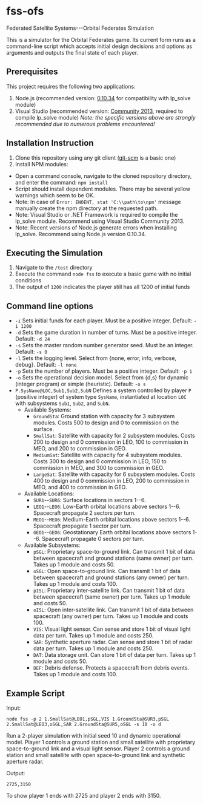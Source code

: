 # fss-ofs
Federated Satellite Systems---Orbital Federates Simulation

This is a simulator for the Orbital Federates game. Its current form runs as a command-line script which accepts initial design decisions and options as arguments and outputs the final state of each player.

## Prerequisites

This project requires the following two applications:
 1. Node.js (recommended version: [0.10.34](http://nodejs.org/dist/v0.10.34/) for compatibility with lp_solve module)
 2. Visual Studio (recommended version: [Community 2013](https://www.visualstudio.com/en-us/products/visual-studio-community-vs.aspx), required to compile lp_solve module)
*Note: the specific versions above are strongly recommended due to numerous problems encountered!*

## Installation Instruction
 1. Clone this repository using any git client ([git-scm](http://git-scm.com/downloads) is a basic one)
 2. Install NPM modules:
  * Open a command console, navigate to the cloned repository directory, and enter the command: `npm install`
  * Script should install dependent modules. There may be several yellow warnings which seem to be OK.
  * Note: In case of `Error: ENOENT, stat 'C:\\path\to\npm'` message manually create the npm directory at the requested path.
  * Note: Visual Studio or .NET Framework is required to compile the lp_solve module. Recommend using Visual Studio Community 2013.
  * Note: Recent versions of Node.js generate errors when installing lp_solve. Recommend using Node.js version 0.10.34.
  
## Executing the Simulation
 1. Navigate to the `/test` directory
 2. Execute the command `node fss` to execute a basic game with no initial conditions
 3. The output of `1200` indicates the player still has all 1200 of initial funds

## Command line options
 * `-i` Sets initial funds for each player. Must be a positive integer. Default: `-i 1200`
 * `-d` Sets the game duration in number of turns. Must be a positive integer. Default: `-d 24`
 * `-s` Sets the master random number generator seed. Must be an integer. Default: `-s 0`
 * `-l` Sets the logging level. Select from {none, error, info, verbose, debug}. Default: `-l none`
 * `-p` Sets the number of players. Must be a positive integer. Default: `-p 1`
 * `-o` Sets the operational decision model. Select from {d,s} for dynamic (integer program) or simple (heuristic). Default: `-o s`
 * `P.SysName@LOC,Sub1,Sub2,SubN` Defines a system controlled by player `P` (positive integer) of system type `SysName`, instantiated at location `LOC` with subsystems `Sub1`, `Sub2`, and `SubN`.
   * Available Systems:
     * `GroundSta`: Ground station with capacity for 3 subsystem modules. Costs 500 to design and 0 to commission on the surface.
     * `SmallSat`: Satellite with capacity for 2 subsystem modules. Costs 200 to design and 0 commission in LEO, 100 to commission in MEO, and 200 to commission in GEO.
     * `MediumSat`: Satellite with capacity for 4 subsystem modules. Costs 300 to design and 0 commission in LEO, 150 to commission in MEO, and 300 to commission in GEO.
     * `LargeSat`: Satellite with capacity for 6 subsystem modules. Costs 400 to design and 0 commission in LEO, 200 to commission in MEO, and 400 to commission in GEO.
   * Available Locations:
     * `SUR1`--`SUR6`: Surface locations in sectors 1--6.
     * `LEO1`--`LEO6`: Low-Earth orbital locations above sectors 1--6. Spacecraft propagate 2 sectors per turn.
     * `MEO1`--`MEO6`: Medium-Earth orbital locations above sectors 1--6. Spacecraft propagate 1 sector per turn.
     * `GEO1`--`GEO6`: Geostationary Earth orbital locations above sectors 1--6. Spacecraft propagate 0 sectors per turn.
   * Available Subsystems:
     * `pSGL`: Proprietary space-to-ground link. Can transmit 1 bit of data between spacecraft and ground stations (same owner) per turn. Takes up 1 module and costs 50.
     * `oSGL`: Open space-to-ground link. Can transmit 1 bit of data between spacecraft and ground stations (any owner) per turn. Takes up 1 module and costs 100.
     * `pISL`: Proprietary inter-satellite link. Can transmit 1 bit of data between spacecraft (same owner) per turn. Takes up 1 module and costs 50.
     * `oISL`: Open inter-satellite link. Can transmit 1 bit of data between spacecraft (any owner) per turn. Takes up 1 module and costs 100.
     * `VIS`: Visual light sensor. Can sense and store 1 bit of visual light data per turn. Takes up 1 module and costs 250.
     * `SAR`: Synthetic aperture radar. Can sense and store 1 bit of radar data per turn. Takes up 1 module and costs 250.
     * `DAT`: Data storage unit. Can store 1 bit of data per turn. Takes up 1 module and costs 50.
     * `DEF`: Debris defense. Protects a spacecraft from debris events. Takes up 1 module and costs 100.

## Example Script

Input:

`node fss -p 2 1.SmallSat@LEO1,pSGL,VIS 1.GroundSta@SUR3,pSGL 2.SmallSat@LEO3,oSGL,SAR 2.GroundSta@SUR5,oSGL -s 10 -o d`

Run a 2-player simulation with initial seed 10 and dynamic operational model. Player 1 controls a ground station and small satellite with proprietary space-to-ground link and a visual light sensor. Player 2 controls a ground station and small satellite with open space-to-ground link and synthetic aperture radar.

Output:

`2725,3150`

To show player 1 ends with 2725 and player 2 ends with 3150.